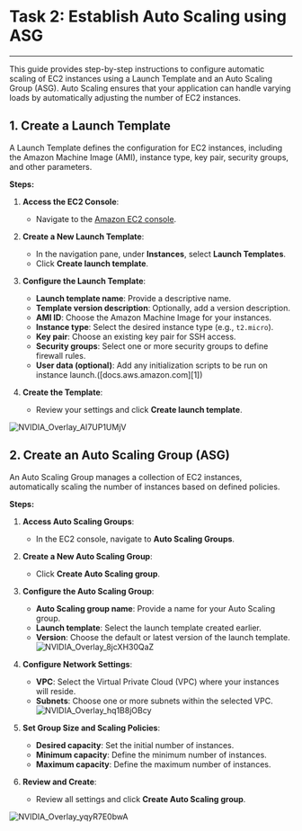 # Task 2: Establish Auto Scaling using ASG
---

This guide provides step-by-step instructions to configure automatic scaling of EC2 instances using a Launch Template and an Auto Scaling Group (ASG). Auto Scaling ensures that your application can handle varying loads by automatically adjusting the number of EC2 instances.

## 1. Create a Launch Template

A Launch Template defines the configuration for EC2 instances, including the Amazon Machine Image (AMI), instance type, key pair, security groups, and other parameters.

**Steps:**

1. **Access the EC2 Console**:
   * Navigate to the [Amazon EC2 console](https://console.aws.amazon.com/ec2/).

2. **Create a New Launch Template**:
   * In the navigation pane, under **Instances**, select **Launch Templates**.
   * Click **Create launch template**.

3. **Configure the Launch Template**:
   * **Launch template name**: Provide a descriptive name.
   * **Template version description**: Optionally, add a version description.
   * **AMI ID**: Choose the Amazon Machine Image for your instances.
   * **Instance type**: Select the desired instance type (e.g., `t2.micro`).
   * **Key pair**: Choose an existing key pair for SSH access.
   * **Security groups**: Select one or more security groups to define firewall rules.
   * **User data (optional)**: Add any initialization scripts to be run on instance launch.([docs.aws.amazon.com][1])

4. **Create the Template**:
   * Review your settings and click **Create launch template**.

![NVIDIA_Overlay_AI7UP1UMjV](https://github.com/user-attachments/assets/71645723-f9df-4517-914c-72e45651d3c5)

## 2. Create an Auto Scaling Group (ASG)

An Auto Scaling Group manages a collection of EC2 instances, automatically scaling the number of instances based on defined policies.

**Steps:**

1. **Access Auto Scaling Groups**:
   * In the EC2 console, navigate to **Auto Scaling Groups**.

2. **Create a New Auto Scaling Group**:
   * Click **Create Auto Scaling group**.

3. **Configure the Auto Scaling Group**:
   * **Auto Scaling group name**: Provide a name for your Auto Scaling group.
   * **Launch template**: Select the launch template created earlier.
   * **Version**: Choose the default or latest version of the launch template.
![NVIDIA_Overlay_8jcXH30QaZ](https://github.com/user-attachments/assets/22cc123c-e26b-422a-b835-eaad33db6a08)

4. **Configure Network Settings**:
   * **VPC**: Select the Virtual Private Cloud (VPC) where your instances will reside.
   * **Subnets**: Choose one or more subnets within the selected VPC.
![NVIDIA_Overlay_hq1B8jOBcy](https://github.com/user-attachments/assets/a9e86466-ce38-4a68-ada2-db350a90f940)

5. **Set Group Size and Scaling Policies**:
   * **Desired capacity**: Set the initial number of instances.
   * **Minimum capacity**: Define the minimum number of instances.
   * **Maximum capacity**: Define the maximum number of instances.

6. **Review and Create**:
   * Review all settings and click **Create Auto Scaling group**.

![NVIDIA_Overlay_yqyR7E0bwA](https://github.com/user-attachments/assets/8f4c4ed5-8f40-49a4-800f-465c0837a176)

